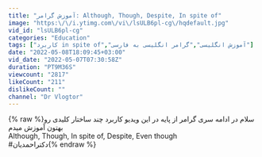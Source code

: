 ```yaml
---
title: "آموزش گرامر:‌ Although, Though, Despite, In spite of"
image: "https:\/\/i.ytimg.com\/vi\/lsULB6pl-cg\/hqdefault.jpg"
vid_id: "lsULB6pl-cg"
categories: "Education"
tags: ["کاربرد in spite of","آموزش انگلیسی","گرامر انگلیسی به فارسی"]
date: "2022-05-08T18:09:45+03:00"
vid_date: "2022-05-07T07:30:58Z"
duration: "PT9M36S"
viewcount: "2817"
likeCount: "211"
dislikeCount: ""
channel: "Dr Vlogtor"
---
```

{% raw %}سلام در ادامه سری گرامر از پایه در این ویدیو کاربرد چند ساختار کلیدی رو بهتون آموزش میدم<br />Although, Though, In spite of, Despite, Even though<br />#دکتراحمدیان{% endraw %}
